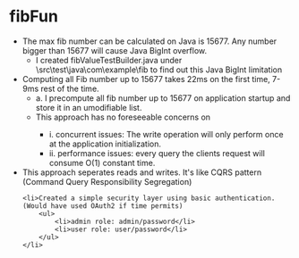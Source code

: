 # fibFun
<ul>
    <li>
        The max fib number can be calculated on Java is 15677. Any number bigger than 15677 will cause Java BigInt overflow.
        <ul>
            <li>I created fibValueTestBuilder.java under \src\test\java\com\example\fib to find out this Java BigInt limitation </li>
        </ul>
    </li>
    <li>
        Computing all Fib number up to 15677 takes 22ms on the first time, 7-9ms rest of the time.
        <ul>
            <li>a. I precompute all fib number up to 15677 on application startup and store it in an umodifiable list. </li>
            <li>This approach has no foreseeable concerns on </li>
            <ul>
                <li>i. concurrent issues: The write operation will only perform once at the application initialization. </li>
                <li>ii. performance issues: every query the clients request will consume O(1) constant time. </li>
            </ul>
        </ul>
    </li>
    <li>This approach seperates reads and writes. It's like CQRS pattern (Command Query Responsibility Segregation) </li>

    <li>Created a simple security layer using basic authentication. (Would have used OAuth2 if time permits)
        <ul>
            <li>admin role: admin/password</li>
            <li>user role: user/password</li>
        </ul>
    </li>
</ul>
